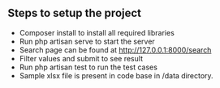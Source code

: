 ## Steps to setup the project

- Composer install to install all required libraries
- Run php artisan serve to start the server
- Search page can be found at http://127.0.0.1:8000/search
- Filter values and submit to see result
- Run php artisan test to run the test cases
- Sample xlsx file is present in code base in /data directory.
